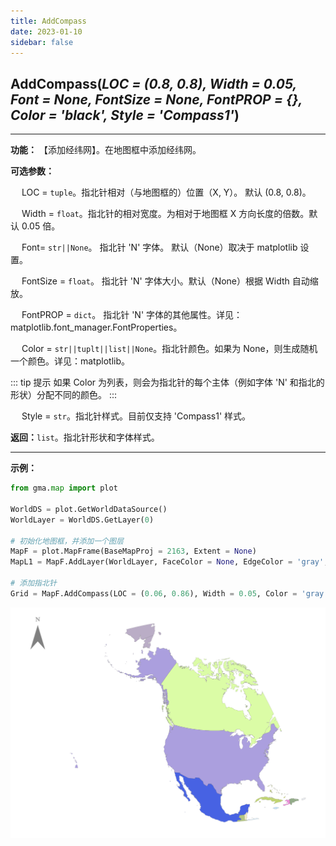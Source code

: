 ```yaml
---
title: AddCompass
date: 2023-01-10
sidebar: false
---
```


## **AddCompass**(*LOC = (0.8, 0.8), Width = 0.05, Font = None, FontSize = None, FontPROP = {}, Color = 'black', Style = 'Compass1'*)<Badge text="1.1.2 +"/> 

---

**功能：** 【添加经纬网】。在地图框中添加经纬网。

**可选参数：**

&emsp; LOC = `tuple`。指北针相对（与地图框的）位置（X, Y）。 默认 (0.8, 0.8)。

&emsp; Width = `float`。指北针的相对宽度。为相对于地图框 X 方向长度的倍数。默认 0.05 倍。    

&emsp; Font= `str||None`。 指北针 'N' 字体。 默认（None）取决于 matplotlib 设置。

&emsp; FontSize = `float`。 指北针 'N' 字体大小。默认（None）根据 Width 自动缩放。

&emsp; FontPROP = `dict`。 指北针 'N' 字体的其他属性。详见：matplotlib.font_manager.FontProperties。

&emsp; Color = `str||tuplt||list||None`。指北针颜色。如果为 None，则生成随机一个颜色。详见：matplotlib。

::: tip 提示
如果 Color 为列表，则会为指北针的每个主体（例如字体 'N' 和指北的形状）分配不同的颜色。
:::

&emsp; Style = `str`。指北针样式。目前仅支持 'Compass1' 样式。

**返回：**`list`。指北针形状和字体样式。

---

**示例：**
```python
from gma.map import plot

WorldDS = plot.GetWorldDataSource()
WorldLayer = WorldDS.GetLayer(0)

# 初始化地图框，并添加一个图层
MapF = plot.MapFrame(BaseMapProj = 2163, Extent = None)
MapL1 = MapF.AddLayer(WorldLayer, FaceColor = None, EdgeColor = 'gray', LineWidth = 0.1)

# 添加指北针
Grid = MapF.AddCompass(LOC = (0.06, 0.86), Width = 0.05, Color = 'gray')

```
![](/map/AddCompass.png)

